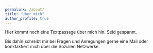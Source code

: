 ```yaml
---
permalink: /about/
title: "Über mich"
author_profile: true
---
```


Hier kommt noch eine Textpassage über mich hin. Seid gespannt.

Bis dahin schreibt mir bei Fragen und Anregungen gerne eine Mail oder konktaktiert mich über die Sozialen Netzwerke.
